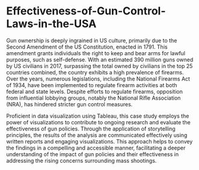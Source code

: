# Effectiveness-of-Gun-Control-Laws-in-the-USA
Gun ownership is deeply ingrained in US culture, primarily due to the Second Amendment of the US Constitution, enacted in 1791. This amendment grants individuals the right to keep and bear arms for lawful purposes, such as self-defense. With an estimated 390 million guns owned by US civilians in 2017, surpassing the total owned by civilians in the top 25 countries combined, the country exhibits a high prevalence of firearms. Over the years, numerous legislations, including the National Firearms Act of 1934, have been implemented to regulate firearm activities at both federal and state levels. Despite efforts to regulate firearms, opposition from influential lobbying groups, notably the National Rifle Association (NRA), has hindered stricter gun control measures.

Proficient in data visualization using Tableau, this case study employs the power of visualizations to contribute to ongoing research and evaluate the effectiveness of gun policies. Through the application of storytelling principles, the results of the analysis are communicated effectively using written reports and engaging visualizations. This approach helps to convey the findings in a compelling and accessible manner, facilitating a deeper understanding of the impact of gun policies and their effectiveness in addressing the rising concerns surrounding mass shootings.
